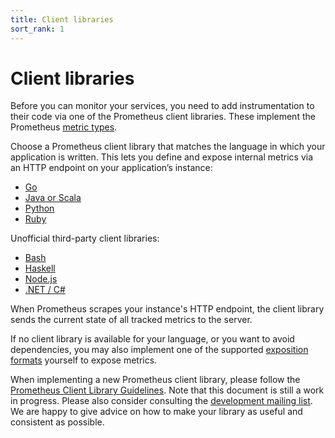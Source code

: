 ```yaml
---
title: Client libraries
sort_rank: 1
---
```


# Client libraries

Before you can monitor your services, you need to add instrumentation to their
code via one of the Prometheus client libraries. These implement the Prometheus
[metric types](/docs/concepts/metric_types/).

Choose a Prometheus client library that matches the language in which your
application is written. This lets you define and expose internal metrics via an
HTTP endpoint on your application’s instance:

* [Go](https://github.com/prometheus/client_golang)
* [Java or Scala](https://github.com/prometheus/client_java)
* [Python](https://github.com/prometheus/client_python)
* [Ruby](https://github.com/prometheus/client_ruby)

Unofficial third-party client libraries:

* [Bash](https://github.com/aecolley/client_bash)
* [Haskell](https://github.com/fimad/prometheus-haskell)
* [Node.js](https://github.com/siimon/prom-client)
* [.NET / C#](https://github.com/andrasm/prometheus-net)

When Prometheus scrapes your instance's HTTP endpoint, the client library
sends the current state of all tracked metrics to the server.

If no client library is available for your language, or you want to avoid
dependencies, you may also implement one of the supported [exposition
formats](/docs/instrumenting/exposition_formats/) yourself to expose metrics.

When implementing a new Prometheus client library, please follow the
[Prometheus Client Library Guidelines](https://docs.google.com/document/d/1zHwWVigeAITbaAp6BR4uCByRJH7rtTv4ve6SsoEXJ_Q/edit?usp=sharing).
Note that this document is still a work in progress. Please also consider
consulting the [development mailing list](https://groups.google.com/forum/#!forum/prometheus-developers).
We are happy to give advice on how to make your library as useful and
consistent as possible.
